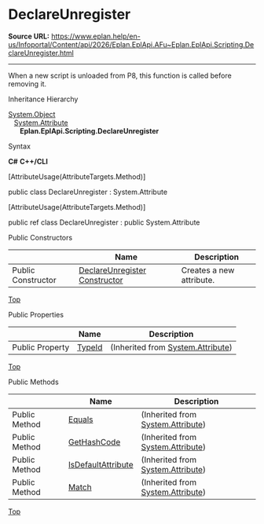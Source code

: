 # DeclareUnregister

**Source URL:** https://www.eplan.help/en-us/Infoportal/Content/api/2026/Eplan.EplApi.AFu~Eplan.EplApi.Scripting.DeclareUnregister.html

---

When a new script is unloaded from P8, this function is called before removing it.

Inheritance Hierarchy

[System.Object](#)  
   [System.Attribute](#)  
      **Eplan.EplApi.Scripting.DeclareUnregister**

Syntax

**C#**
**C++/CLI**


[AttributeUsage(AttributeTargets.Method)]

public class DeclareUnregister : System.Attribute

[AttributeUsage(AttributeTargets.Method)]

public ref class DeclareUnregister : public System.Attribute

Public Constructors

|  | Name | Description |
| --- | --- | --- |
| Public Constructor | [DeclareUnregister Constructor](Eplan.EplApi.AFu~Eplan.EplApi.Scripting.DeclareUnregister~_ctor.html) | Creates a new attribute. |

[Top](#top)

Public Properties

|  | Name | Description |
| --- | --- | --- |
| Public Property | [TypeId](#) | (Inherited from [System.Attribute](#)) |

[Top](#top)

Public Methods

|  | Name | Description |
| --- | --- | --- |
| Public Method | [Equals](#) | (Inherited from [System.Attribute](#)) |
| Public Method | [GetHashCode](#) | (Inherited from [System.Attribute](#)) |
| Public Method | [IsDefaultAttribute](#) | (Inherited from [System.Attribute](#)) |
| Public Method | [Match](#) | (Inherited from [System.Attribute](#)) |

[Top](#top)
